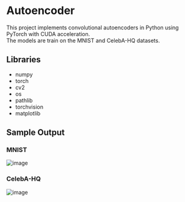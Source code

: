 # Autoencoder
This project implements convolutional autoencoders in Python using PyTorch with CUDA acceleration. </br>
The models are train on the MNIST and CelebA-HQ datasets. </br>
## Libraries
* numpy
* torch
* cv2
* os
* pathlib
* torchvision
* matplotlib
  
## Sample Output
### MNIST
![image](https://github.com/XDDz123/autoencoder/assets/20507222/74bfb813-e7f0-4bff-893c-7febc713c443)

### CelebA-HQ
![image](https://github.com/XDDz123/autoencoder/assets/20507222/8f4d6dde-d430-4514-9f3e-f7f43b68bdd6)
